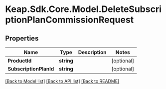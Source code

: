 # Keap.Sdk.Core.Model.DeleteSubscriptionPlanCommissionRequest

## Properties

Name | Type | Description | Notes
------------ | ------------- | ------------- | -------------
**ProductId** | **string** |  | [optional] 
**SubscriptionPlanId** | **string** |  | [optional] 

[[Back to Model list]](../README.md#documentation-for-models) [[Back to API list]](../README.md#documentation-for-api-endpoints) [[Back to README]](../README.md)

